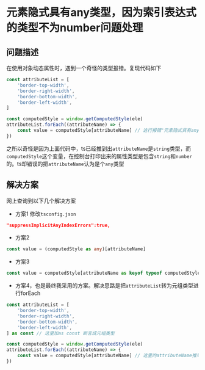 # 元素隐式具有any类型，因为索引表达式的类型不为number问题处理

## 问题描述

在使用对象动态属性时，遇到一个奇怪的类型报错。复现代码如下

```ts
const attributeList = [
    'border-top-width',
    'border-right-width',
    'border-bottom-width',
    'border-left-width',
]

const computedStyle = window.getComputedStyle(ele)
attributeList.forEach((attributeName) => {
    const value = computedStyle[attributeName] // 这行报错"元素隐式具有any类型，因为索引表达式的类型不为number"
})
```

之所以奇怪是因为上面代码中，ts已经推到出`attributeName`是`string`类型，而`computedStyle`这个变量，在控制台打印出来的属性类型是包含`string`和`number`的。ts却错误的把`attributeName`认为是个`any`类型

## 解决方案

网上查询到以下几个解决方案

* 方案1
修改`tsconfig.json`

```json
"suppressImplicitAnyIndexErrors":true,
```

* 方案2

```ts
const value = (computedStyle as any)[attributeName]
```

* 方案3

```ts
const value = computedStyle[attributeName as keyof typeof computedStyle]
```

* 方案4，也是最终我采用的方案。解决思路是把`attributeList`转为元组类型进行forEach
  
```ts
const attributeList = [
    'border-top-width',
    'border-right-width',
    'border-bottom-width',
    'border-left-width',
] as const // 这里加as const 断言成元组类型

const computedStyle = window.getComputedStyle(ele)
attributeList.forEach((attributeName) => {
    const value = computedStyle[attributeName] // 这里的attributeName推导类型符合预期
})
```
